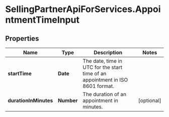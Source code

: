 # SellingPartnerApiForServices.AppointmentTimeInput

## Properties
Name | Type | Description | Notes
------------ | ------------- | ------------- | -------------
**startTime** | **Date** | The date, time in UTC for the start time of an appointment in ISO 8601 format. | 
**durationInMinutes** | **Number** | The duration of an appointment in minutes. | [optional] 
